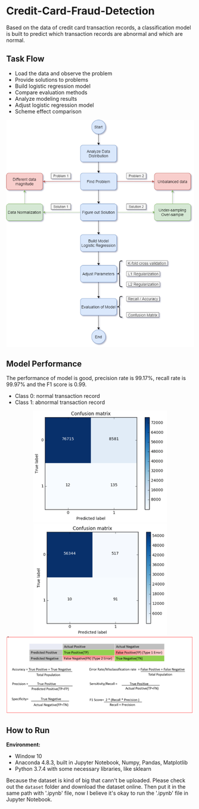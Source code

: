 # Credit-Card-Fraud-Detection
Based on the data of credit card transaction records, a classification model is built to predict which transaction records are abnormal and which are normal.

## Task Flow
- Load the data and observe the problem
- Provide solutions to problems
- Build logistic regression model
- Compare evaluation methods
- Analyze modeling results
- Adjust logistic regression model
- Scheme effect comparison

<div align="center">
<img src="https://github.com/JimengShi/Credit-Card-Fraud-Detection/blob/master/images/Workflow.png" alt="Workflow" >
</div>

## Model Performance
The performance of model is good, precision rate is 99.17%, recall rate is 99.97% and the F1 score is 0.99.
- Class 0: normal transaction record
- Class 1: abnormal transaction record

<div align="center">
<img src="https://github.com/JimengShi/Credit-Card-Fraud-Detection/blob/master/images/Evaluation%20with%20under-sampling.png" height="300px" alt="Evaluation with under-sampling" ><img src="https://github.com/JimengShi/Credit-Card-Fraud-Detection/blob/master/images/Evaluation%20with%20over-sampling.png" height="300px" alt="over-sampling" >    
</div>

<div align="center">
<img src="https://github.com/JimengShi/Credit-Card-Fraud-Detection/blob/master/images/Confusion%20Matrix.png" alt="Evaluation" >
</div>

## How to Run
**Environment:**
- Window 10
- Anaconda 4.8.3, built in Jupyter Notebook, Numpy, Pandas, Matplotlib
- Python 3.7.4 with some necessary libraries, like sklearn

Because the dataset is kind of big that cann't be uploaded. Please check out the `dataset` folder and download the dataset online. Then put it in the same path with '.ipynb' file, now I believe it's okay to run the '.ipynb' file in Jupyter Notebook.
